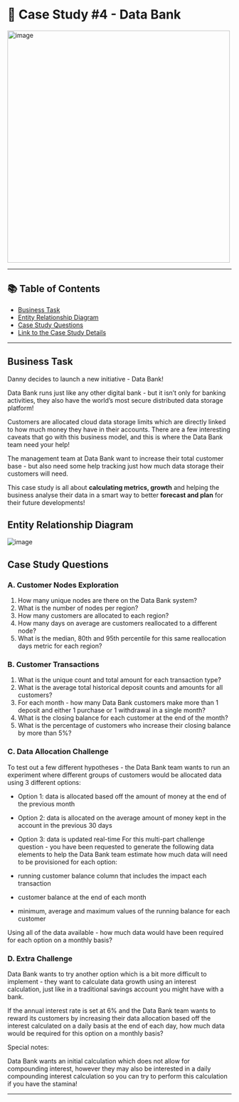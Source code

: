 # 🥑 Case Study #4 - Data Bank

<img src="https://8weeksqlchallenge.com/images/case-study-designs/4.png" width="500" height="520" alt="image">

***
## 📚 Table of Contents
- [Business Task](#business-task)
- [Entity Relationship Diagram](#entity-relationship-diagram)
- [Case Study Questions](#case-study-questions)
- [Link to the Case Study Details](https://8weeksqlchallenge.com/case-study-4/)
***
## Business Task
Danny decides to launch a new initiative - Data Bank!

Data Bank runs just like any other digital bank - but it isn’t only for banking activities, they also have the world’s most secure distributed data storage platform!

Customers are allocated cloud data storage limits which are directly linked to how much money they have in their accounts. There are a few interesting caveats that go with this business model, and this is where the Data Bank team need your help!

The management team at Data Bank want to increase their total customer base - but also need some help tracking just how much data storage their customers will need.

This case study is all about **calculating metrics, growth** and helping the business analyse their data in a smart way to better **forecast and plan** for their future developments!

## Entity Relationship Diagram

![image](https://scontent.fsgn4-1.fna.fbcdn.net/v/t1.15752-9/340855604_815344092916999_5704239398331201576_n.png?_nc_cat=101&ccb=1-7&_nc_sid=ae9488&_nc_ohc=QdORaTfaLbcAX9DHMMW&_nc_ht=scontent.fsgn4-1.fna&oh=03_AdTvofPm4SXUUieFqbjsbIaU0WQe5sJPCSQcii7UPtOzCQ&oe=645CD116)


## Case Study Questions
### **A. Customer Nodes Exploration**
1. How many unique nodes are there on the Data Bank system?
2. What is the number of nodes per region?
3. How many customers are allocated to each region?
4. How many days on average are customers reallocated to a different node?
5. What is the median, 80th and 95th percentile for this same reallocation days metric for each region?
### **B. Customer Transactions**
1. What is the unique count and total amount for each transaction type?
2. What is the average total historical deposit counts and amounts for all customers?
3. For each month - how many Data Bank customers make more than 1 deposit and either 1 purchase or 1 withdrawal in a single month?
4. What is the closing balance for each customer at the end of the month?
5. What is the percentage of customers who increase their closing balance by more than 5%?
### **C. Data Allocation Challenge**
To test out a few different hypotheses - the Data Bank team wants to run an experiment where different groups of customers would be allocated data using 3 different options:

* Option 1: data is allocated based off the amount of money at the end of the previous month
* Option 2: data is allocated on the average amount of money kept in the account in the previous 30 days
* Option 3: data is updated real-time
For this multi-part challenge question - you have been requested to generate the following data elements to help the Data Bank team estimate how much data will need to be provisioned for each option:

* running customer balance column that includes the impact each transaction
* customer balance at the end of each month
* minimum, average and maximum values of the running balance for each customer

Using all of the data available - how much data would have been required for each option on a monthly basis?

### **D. Extra Challenge**
Data Bank wants to try another option which is a bit more difficult to implement - they want to calculate data growth using an interest calculation, just like in a traditional savings account you might have with a bank.

If the annual interest rate is set at 6% and the Data Bank team wants to reward its customers by increasing their data allocation based off the interest calculated on a daily basis at the end of each day, how much data would be required for this option on a monthly basis?

Special notes:

Data Bank wants an initial calculation which does not allow for compounding interest, however they may also be interested in a daily compounding interest calculation so you can try to perform this calculation if you have the stamina!
***
